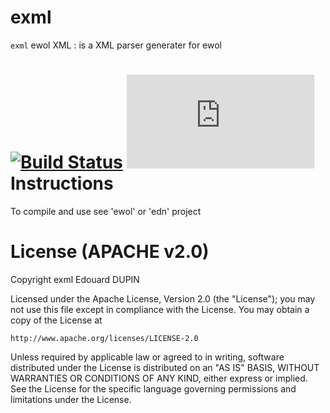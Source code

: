 exml
====

`exml` ewol XML : is a XML parser generater for ewol

[![Build Status](https://travis-ci.org/atria-soft/exml.svg?branch=master)](https://travis-ci.org/atria-soft/exml)
[![Coverage Status](http://atria-soft.com/coverage/thumb.php?USER=atria-soft&LIB_NAME=exml&LIB_BRANCH=master)](http://atria-soft.com/coverage/view.php?USER=atria-soft&LIB_NAME=exml&LIB_BRANCH=master)
Instructions
============

To compile and use see 'ewol' or 'edn' project

License (APACHE v2.0)
=====================
Copyright exml Edouard DUPIN

Licensed under the Apache License, Version 2.0 (the "License");
you may not use this file except in compliance with the License.
You may obtain a copy of the License at

    http://www.apache.org/licenses/LICENSE-2.0

Unless required by applicable law or agreed to in writing, software
distributed under the License is distributed on an "AS IS" BASIS,
WITHOUT WARRANTIES OR CONDITIONS OF ANY KIND, either express or implied.
See the License for the specific language governing permissions and
limitations under the License.